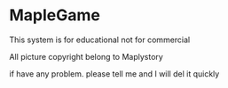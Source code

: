 # MapleGame

This system is for educational not for commercial

All picture copyright belong to Maplystory

if have any problem. please tell me and I will del it quickly
